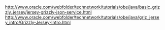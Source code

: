 http://www.oracle.com/webfolder/technetwork/tutorials/obe/java/basic_grizzly_jersey/jersey-grizzly-json-service.html
http://www.oracle.com/webfolder/technetwork/tutorials/obe/java/griz_jersey_intro/Grizzly-Jersey-Intro.html
